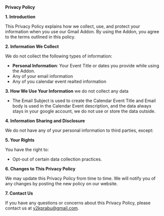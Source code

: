 **Privacy Policy**

**1. Introduction**

This Privacy Policy explains how we collect, use, and protect your information when you use our Gmail Addon. By using the Addon, you agree to the terms outlined in this policy.

**2. Information We Collect**

We do not collect the following types of information:
- **Personal Information**: Your Event Title or dates  you provide while using the Addon.
- Any of your email information
- Any of you calendar event realted information
  
**3. How We Use Your Information**
we do not collect any data
- The Email Subject is used to create the Calendar Event Title and Email body is used in the Calendar Event description, and the data always stays in your google account, we do not use or store the data outside.
  
**4. Information Sharing and Disclosure**

We do not have any of your personal information to third parties, except:

**5. Your Rights**

You have the right to:
- Opt-out of certain data collection practices.

**6. Changes to This Privacy Policy**

We may update this Privacy Policy from time to time. We will notify you of any changes by posting the new policy on our website.

**7. Contact Us**

If you have any questions or concerns about this Privacy Policy, please contact us at y2kprabu@gmail.com.
